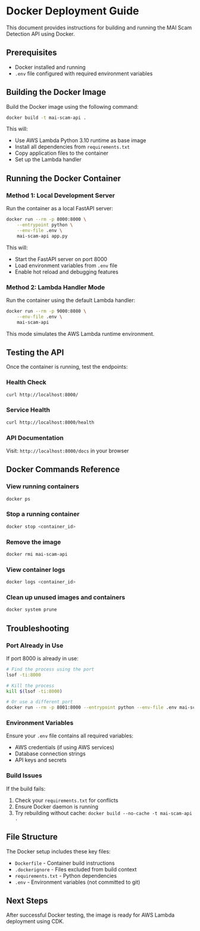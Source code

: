 # Docker Deployment Guide

This document provides instructions for building and running the MAI Scam Detection API using Docker.

## Prerequisites

- Docker installed and running
- `.env` file configured with required environment variables

## Building the Docker Image

Build the Docker image using the following command:

```bash
docker build -t mai-scam-api .
```

This will:
- Use AWS Lambda Python 3.10 runtime as base image
- Install all dependencies from `requirements.txt`
- Copy application files to the container
- Set up the Lambda handler

## Running the Docker Container

### Method 1: Local Development Server

Run the container as a local FastAPI server:

```bash
docker run --rm -p 8000:8000 \
    --entrypoint python \
    --env-file .env \
    mai-scam-api app.py
```

This will:
- Start the FastAPI server on port 8000
- Load environment variables from `.env` file
- Enable hot reload and debugging features

### Method 2: Lambda Handler Mode

Run the container using the default Lambda handler:

```bash
docker run --rm -p 9000:8080 \
    --env-file .env \
    mai-scam-api
```

This mode simulates the AWS Lambda runtime environment.

## Testing the API

Once the container is running, test the endpoints:

### Health Check
```bash
curl http://localhost:8000/
```

### Service Health
```bash
curl http://localhost:8000/health
```

### API Documentation
Visit: `http://localhost:8000/docs` in your browser

## Docker Commands Reference

### View running containers
```bash
docker ps
```

### Stop a running container
```bash
docker stop <container_id>
```

### Remove the image
```bash
docker rmi mai-scam-api
```

### View container logs
```bash
docker logs <container_id>
```

### Clean up unused images and containers
```bash
docker system prune
```

## Troubleshooting

### Port Already in Use
If port 8000 is already in use:
```bash
# Find the process using the port
lsof -ti:8000

# Kill the process
kill $(lsof -ti:8000)

# Or use a different port
docker run --rm -p 8001:8000 --entrypoint python --env-file .env mai-scam-api app.py
```

### Environment Variables
Ensure your `.env` file contains all required variables:
- AWS credentials (if using AWS services)
- Database connection strings
- API keys and secrets

### Build Issues
If the build fails:
1. Check your `requirements.txt` for conflicts
2. Ensure Docker daemon is running
3. Try rebuilding without cache: `docker build --no-cache -t mai-scam-api .`

## File Structure

The Docker setup includes these key files:
- `Dockerfile` - Container build instructions
- `.dockerignore` - Files excluded from build context
- `requirements.txt` - Python dependencies
- `.env` - Environment variables (not committed to git)

## Next Steps

After successful Docker testing, the image is ready for AWS Lambda deployment using CDK.